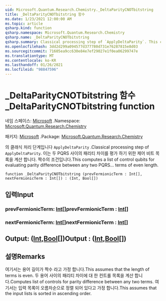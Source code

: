 ```yaml
---
uid: Microsoft.Quantum.Research.Chemistry._DeltaParityCNOTbitstring
title: _DeltaParityCNOTbitstring 함수
ms.date: 1/23/2021 12:00:00 AM
ms.topic: article
qsharp.kind: function
qsharp.namespace: Microsoft.Quantum.Research.Chemistry
qsharp.name: _DeltaParityCNOTbitstring
qsharp.summary: Classical processing step of `ApplyDeltaParity`. This computes a list of control qubits for evaluating parity difference between any two PQRS... terms of even length.
ms.openlocfilehash: 3dd2d299a094577d377780d731e76287815e8d03
ms.sourcegitcommit: 71605ea9cc630e84e7ef29027e1f0ea06299747e
ms.translationtype: MT
ms.contentlocale: ko-KR
ms.lasthandoff: 01/26/2021
ms.locfileid: "98847596"
---
```

# <a name="_deltaparitycnotbitstring-function"></a><span data-ttu-id="d179b-102">_DeltaParityCNOTbitstring 함수</span><span class="sxs-lookup"><span data-stu-id="d179b-102">_DeltaParityCNOTbitstring function</span></span>

<span data-ttu-id="d179b-103">네임 스페이스: [Microsoft](xref:Microsoft.Quantum.Research.Chemistry) .</span><span class="sxs-lookup"><span data-stu-id="d179b-103">Namespace: [Microsoft.Quantum.Research.Chemistry](xref:Microsoft.Quantum.Research.Chemistry)</span></span>

<span data-ttu-id="d179b-104">패키지: [Microsoft](https://nuget.org/packages/Microsoft.Quantum.Research.Chemistry) .</span><span class="sxs-lookup"><span data-stu-id="d179b-104">Package: [Microsoft.Quantum.Research.Chemistry](https://nuget.org/packages/Microsoft.Quantum.Research.Chemistry)</span></span>


<span data-ttu-id="d179b-105">의 클래식 처리 단계입니다 `ApplyDeltaParity` .</span><span class="sxs-lookup"><span data-stu-id="d179b-105">Classical processing step of `ApplyDeltaParity`.</span></span>
<span data-ttu-id="d179b-106">이는 두 PQRS 사이의 패리티 차이를 평가 하기 위한 제어 비트 목록을 계산 합니다. 짝수의 조건입니다.</span><span class="sxs-lookup"><span data-stu-id="d179b-106">This computes a list of control qubits for evaluating parity difference between any two PQRS... terms of even length.</span></span>

```qsharp
function _DeltaParityCNOTbitstring (prevFermionicTerm : Int[], nextFermionicTerm : Int[]) : (Int, Bool[])
```


## <a name="input"></a><span data-ttu-id="d179b-107">입력</span><span class="sxs-lookup"><span data-stu-id="d179b-107">Input</span></span>

### <a name="prevfermionicterm--int"></a><span data-ttu-id="d179b-108">prevFermionicTerm: [Int](xref:microsoft.quantum.lang-ref.int)[]</span><span class="sxs-lookup"><span data-stu-id="d179b-108">prevFermionicTerm : [Int](xref:microsoft.quantum.lang-ref.int)[]</span></span>




### <a name="nextfermionicterm--int"></a><span data-ttu-id="d179b-109">nextFermionicTerm: [Int](xref:microsoft.quantum.lang-ref.int)[]</span><span class="sxs-lookup"><span data-stu-id="d179b-109">nextFermionicTerm : [Int](xref:microsoft.quantum.lang-ref.int)[]</span></span>





## <a name="output--intbool"></a><span data-ttu-id="d179b-110">Output: ([Int](xref:microsoft.quantum.lang-ref.int),[Bool](xref:microsoft.quantum.lang-ref.bool)[])</span><span class="sxs-lookup"><span data-stu-id="d179b-110">Output : ([Int](xref:microsoft.quantum.lang-ref.int),[Bool](xref:microsoft.quantum.lang-ref.bool)[])</span></span>



## <a name="remarks"></a><span data-ttu-id="d179b-111">설명</span><span class="sxs-lookup"><span data-stu-id="d179b-111">Remarks</span></span>

<span data-ttu-id="d179b-112">여기서는 용어 길이가 짝수 라고 가정 합니다.</span><span class="sxs-lookup"><span data-stu-id="d179b-112">This assumes that the length of terms is even.</span></span>
<span data-ttu-id="d179b-113">두 용어 사이의 패리티 차이에 대 한 컨트롤 목록을 계산 합니다.</span><span class="sxs-lookup"><span data-stu-id="d179b-113">Computes list of controls for parity difference between any two terms.</span></span>
<span data-ttu-id="d179b-114">여기서는 입력 목록이 오름차순으로 정렬 되어 있다고 가정 합니다.</span><span class="sxs-lookup"><span data-stu-id="d179b-114">This assumes that the input lists is sorted in ascending order.</span></span>
